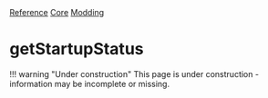 <div class="ompdoc-api-breadcrumbs">
<a href="../../../">Reference</a>
<a href="../../">Core</a>
<a href="../">Modding</a>
</div>

# getStartupStatus

!!! warning "Under construction"
    This page is under construction - information may be incomplete or missing.
